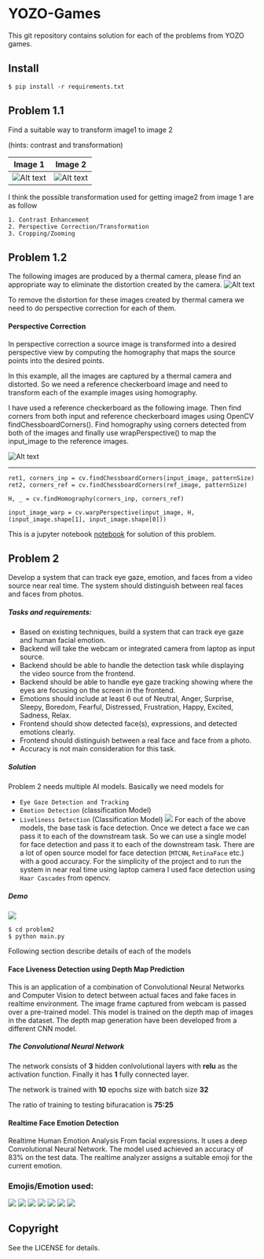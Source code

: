 
YOZO-Games
========

This git repository contains solution for each of the problems from YOZO games. 

Install
-------

    $ pip install -r requirements.txt

    
Problem 1.1
----

Find a suitable way to transform image1 to image 2 

(hints: contrast and transformation)


Image 1             |  Image 2
:-------------------------:|:-------------------------:
![Alt text](img/1.jpg "Image 1")  |  ![Alt text](img/2.jpg? "Image 2")

I think the possible transformation used for getting image2 from image 1 are as follow

    1. Contrast Enhancement 
    2. Perspective Correction/Transformation
    3. Cropping/Zooming

Problem 1.2
-------------------------

The following images are produced by a thermal camera, please find an appropriate way to eliminate the distortion created by the camera.
![Alt text](img/temp.jpg) 

To remove the distortion for these images created by thermal camera we need to do perspective correction for each of them.

#### Perspective Correction
In perspective correction a source image is transformed into a desired perspective view by computing the homography that maps the source points into the desired points. 

In this example, all the images are captured by a thermal camera and distorted. So we need a reference checkerboard image and need to transform each of the example images using homography.
 
I have used a reference checkerboard as the following image. Then find corners from both input and reference checkerboard images using OpenCV findChessboardCorners(). Find homography using corners detected from both of the images and finally use wrapPerspective() to map the input_image to the reference images. 

![Alt text](problem1.2/reference.jpeg) 

------
    ret1, corners_inp = cv.findChessboardCorners(input_image, patternSize)
    ret2, corners_ref = cv.findChessboardCorners(ref_image, patternSize)
    
    H, _ = cv.findHomography(corners_inp, corners_ref)
    
    input_image_warp = cv.warpPerspective(input_image, H, (input_image.shape[1], input_image.shape[0]))

This is a jupyter notebook [notebook](problem1.2/perspective%20transformation.ipynb) for solution of this problem.

Problem 2
-----------------------------------------
Develop a system that can track eye gaze, emotion, and faces from a video source near real time. The system should distinguish between real faces and faces from photos.  

##### Tasks and requirements:
* Based on existing techniques, build a system that can track eye gaze and human facial emotion.
* Backend will take the webcam or integrated camera from laptop as input source.
* Backend should be able to handle the detection task while displaying the video source from the frontend.
* Backend should be able to handle eye gaze tracking showing where the eyes are focusing on the screen in the frontend.
* Emotions should include at least 6 out of Neutral, Anger, Surprise, Sleepy, Boredom, Fearful, Distressed, Frustration, Happy, Excited, Sadness, Relax.
* Frontend should show detected face(s), expressions, and detected emotions clearly.
* Frontend should distinguish between a real face and face from a photo.
* Accuracy is not main consideration for this task.

##### Solution
Problem 2 needs multiple AI models. Basically we need models for
* `Eye Gaze Detection and Tracking`
* `Emotion Detection` (classification Model)
* `Liveliness Detection` (Classification Model)
![](img/face_detection.jpg)
For each of the above models, the base task is face detection. Once we detect a face we can pass it to each of the downstream task. So we can use a single model for face detection and pass it to each of the downstream task.
There are a lot of open source model for face detection (`MTCNN`, `RetinaFace` etc.) with a good accuracy. For the simplicity of the project and to run the system in near real time using laptop camera I used face detection using `Haar Cascades` from opencv. 

##### Demo

![](img/face_dection.gif)

    $ cd problem2
    $ python main.py

Following section describe details of each of the models 
#### Face Liveness Detection using Depth Map Prediction
This is an application of a combination of Convolutional Neural Networks and Computer Vision to detect
between actual faces and fake faces in realtime environment. The image frame captured from webcam is passed over a pre-trained model. This model is trained on the depth map of images in the dataset. The depth map generation have been developed from a different CNN model.

##### The Convolutional Neural Network

The network consists of **3** hidden conlvolutional layers with **relu** as the activation function. Finally it has **1** fully connected layer.

The network is trained with **10** epochs size with batch size **32**

The ratio of training to testing bifuracation is **75:25**

#### Realtime Face Emotion Detection

Realtime Human Emotion Analysis From facial expressions. It uses a deep Convolutional Neural Network. The model used achieved an accuracy of 83% on the test data. The realtime analyzer assigns a suitable emoji for the current emotion.
### Emojis/Emotion used:
![](img/neutral.png) ![](img/happy.png) ![](img/fearful.png) ![](img/sad.png) ![](img/angry.png) ![](img/surprised.png) ![](img/disgusted.png)

Copyright
---------

See the LICENSE for details.
